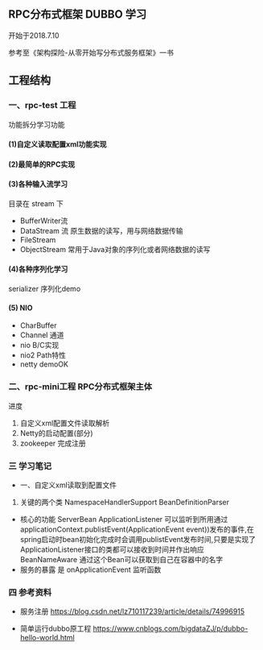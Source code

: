 ## RPC分布式框架 DUBBO 学习

开始于2018.7.10

参考至《架构探险-从零开始写分布式服务框架》一书

## 工程结构 
### 一、rpc-test 工程
 
功能拆分学习功能
#### (1)自定义读取配置xml功能实现
#### (2)最简单的RPC实现
#### (3)各种输入流学习
目录在 stream 下
- BufferWriter流
- DataStream 流  原生数据的读写，用与网络数据传输
- FileStream
- ObjectStream 常用于Java对象的序列化或者网络数据的读写

#### (4)各种序列化学习
serializer 序列化demo

#### (5) NIO 
- CharBuffer
- Channel 通道
- nio B/C实现
- nio2 Path特性
- netty demoOK
### 二、rpc-mini工程 RPC分布式框架主体

进度 
1. 自定义xml配置文件读取解析
2. Netty的启动配置(部分)
3. zookeeper 完成注册 

### 三 学习笔记
- 一、自定义xml读取到配置文件
1. 关键的两个类 NamespaceHandlerSupport BeanDefinitionParser

-  核心的功能 ServerBean
ApplicationListener
可以监听到所用通过applicationContext.publistEvent(ApplicationEvent event))发布的事件,在spring启动时bean初始化完成时会调用publistEvent发布时间,只要是实现了ApplicationListener接口的类都可以接收到时间并作出响应
BeanNameAware 通过这个Bean可以获取到自己在容器中的名字
- 服务的暴露 是 onApplicationEvent 监听函数


### 四 参考资料

- 服务注册 
https://blog.csdn.net/lz710117239/article/details/74996915

- 简单运行dubbo原工程
https://www.cnblogs.com/bigdataZJ/p/dubbo-hello-world.html